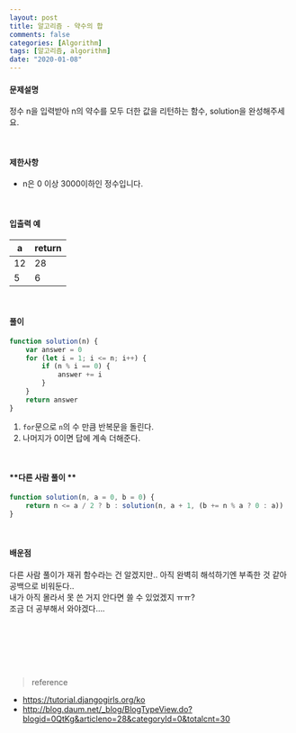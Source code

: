 ```yaml
---
layout: post
title: 알고리즘 - 약수의 합
comments: false
categories: [Algorithm]
tags: [알고리즘, algorithm]
date: "2020-01-08"
---
```


#### 문제설명

정수 n을 입력받아 n의 약수를 모두 더한 값을 리턴하는 함수, solution을 완성해주세요.

<br>

#### 제한사항

-   n은 0 이상 3000이하인 정수입니다.

<br>

#### 입출력 예

| a   | return |
| --- | ------ |
| 12  | 28     |
| 5   | 6      |

<br>

#### **풀이**

```javascript
function solution(n) {
    var answer = 0
    for (let i = 1; i <= n; i++) {
        if (n % i == 0) {
            answer += i
        }
    }
    return answer
}
```

1. `for`문으로 `n`의 수 만큼 반복문을 돌린다.
2. 나머지가 0이면 답에 계속 더해준다.

<br>

#### **다른 사람 풀이 **

```javascript
function solution(n, a = 0, b = 0) {
    return n <= a / 2 ? b : solution(n, a + 1, (b += n % a ? 0 : a))
}
```

<br>

#### **배운점**

다른 사람 풀이가 재귀 함수라는 건 알겠지만.. 아직 완벽히 해석하기엔 부족한 것 같아 공백으로 비워둔다..  
내가 아직 몰라서 못 쓴 거지 안다면 쓸 수 있었겠지 ㅠㅠ?  
조금 더 공부해서 와야겠다….

<br><br><br><br><br>

> <subtitle>reference</subtitle>

-   https://tutorial.djangogirls.org/ko
-   http://blog.daum.net/_blog/BlogTypeView.do?blogid=0QtKg&articleno=28&categoryId=0&totalcnt=30

<br><br><br><br><br>
